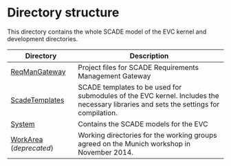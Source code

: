 # Directory structure

This directory contains the whole SCADE model of the EVC kernel and development directories.

Directory | Description
----------|-------------
[ReqManGateway](https://github.com/openETCS/modeling/tree/master/model/Scade/ReqManGateway) | Project files for SCADE Requirements Management Gateway
[ScadeTemplates](https://github.com/openETCS/modeling/tree/master/model/Scade/ScadeTemplates) | SCADE templates to be used for submodules of the EVC kernel. Includes the necessary libraries and sets the settings for compilation.
[System](https://github.com/openETCS/modeling/tree/master/model/Scade/System) | Contains the SCADE models for the EVC
[WorkArea](https://github.com/openETCS/modeling/tree/master/model/Scade/WorkArea) (*deprecated*) | Working directories for the working groups agreed on the Munich workshop in November 2014.